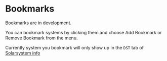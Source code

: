 # Bookmarks

Bookmarks are in development.

You can bookmark systems by clicking them and choose Add Bookmark or Remove Bookmark from the menu.

Currently system you bookmark will only show up in the `DST` tab of [Solarsystem info](https://eveeye.readthedocs.io/en/latest/ui/solarsystem-info/)
<!--stackedit_data:
eyJoaXN0b3J5IjpbMTU3OTc0ODg4NywtMTY5ODQ0NTUwMF19
-->